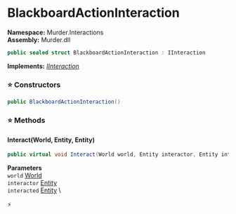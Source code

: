 # BlackboardActionInteraction

**Namespace:** Murder.Interactions \
**Assembly:** Murder.dll

```csharp
public sealed struct BlackboardActionInteraction : IInteraction
```

**Implements:** _[IInteraction](../../Bang/Interactions/IInteraction.html)_

### ⭐ Constructors
```csharp
public BlackboardActionInteraction()
```

### ⭐ Methods
#### Interact(World, Entity, Entity)
```csharp
public virtual void Interact(World world, Entity interactor, Entity interacted)
```

**Parameters** \
`world` [World](../../Bang/World.html) \
`interactor` [Entity](../../Bang/Entities/Entity.html) \
`interacted` [Entity](../../Bang/Entities/Entity.html) \



⚡